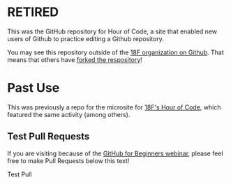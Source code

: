 # RETIRED

This was the GitHub repository for Hour of Code, a site that enabled new users of Github to practice editing a Github repository.

You may see this repository outside of the [18F organization on Github](https://github.com/18f). That means that others have [forked the respository](https://guides.github.com/activities/forking/)!

# Past Use

This was previously a repo for the microsite for [18F's Hour of Code](http://www.eventbrite.com/e/18f-hour-of-code-tickets-14902141707), which featured the same activity (among others).

## Test Pull Requests

If you are visiting because of the [GitHub for Beginners webinar](https://www.youtube.com/watch?v=uNa9GOtM6NE), please feel free to make Pull Requests below this text!

Test Pull
